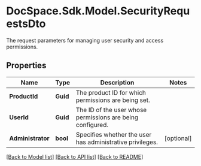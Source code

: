 # DocSpace.Sdk.Model.SecurityRequestsDto
The request parameters for managing user security and access permissions.

## Properties

Name | Type | Description | Notes
------------ | ------------- | ------------- | -------------
**ProductId** | **Guid** | The product ID for which permissions are being set. | 
**UserId** | **Guid** | The ID of the user whose permissions are being configured. | 
**Administrator** | **bool** | Specifies whether the user has administrative privileges. | [optional] 

[[Back to Model list]](../README.md#documentation-for-models) [[Back to API list]](../README.md#documentation-for-api-endpoints) [[Back to README]](../README.md)

